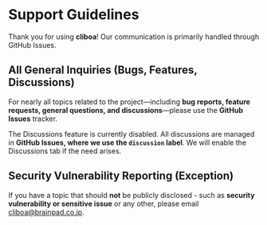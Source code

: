 # Support Guidelines

Thank you for using **cliboa**!
Our communication is primarily handled through GitHub Issues.

## All General Inquiries (Bugs, Features, Discussions)

For nearly all topics related to the project—including **bug reports, feature requests, general questions, and discussions**—please use the **GitHub Issues** tracker.

The Discussions feature is currently disabled.
All discussions are managed in **GitHub Issues, where we use the `discussion` label**.
We will enable the Discussions tab if the need arises.

## Security Vulnerability Reporting (Exception)

If you have a topic that should **not** be publicly disclosed - such as **security vulnerability or sensitive issue** or any other, please email <cliboa@brainpad.co.jp>.
